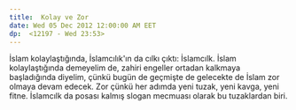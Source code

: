 ```yaml
---
title:  Kolay ve Zor
date: Wed 05 Dec 2012 12:00:00 AM EET 
dp:  <12197 - Wed 23:53>
---
```



İslam kolaylaştığında, İslamcılık'ın da cılkı çıktı: İslamcılk. İslam kolaylaştığında demeyelim de, zahiri engeller ortadan kalkmaya başladığında diyelim, çünkü bugün de geçmişte de gelecekte de İslam zor olmaya devam edecek. Zor çünkü her adımda yeni tuzak, yeni kavga, yeni fitne. İslamcılk da posası kalmış slogan mecmuası olarak bu tuzaklardan biri. 



